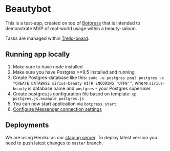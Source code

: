 # Beautybot

This is a test-app, created on top of [Botpress](https://github.com/botpress/botpress) that is intended to demonstrate MVP of real-world usage within a beauty-saloon.

Tasks are managed within [Trello-board](https://trello.com/b/V0wZGYbZ/audition-sirius.ai).

## Running app locally

1. Make sure to have node installed
2. Make sure you have Postgres >=9.5 installed and running
3. Create Postgres-database like this: `sudo -u postgres psql postgres -c "CREATE DATABASE sirius-beauty WITH ENCODING 'UTF8'"`, where `sirius-beauty` is database name and `postgres` - your Postgres superuser
4. Create postgres.js configuration file based on template: `cp postgres.js.example postgres.js`
4. You can now start application via `botpress start`
5. [Configure Messenger connection settings](https://github.com/botpress/botpress-examples/tree/master/hello-world-bot#6-configure-messenger-connection-settings)

## Deployments

We are using Heroku as our [staging server](https://sirius-beauty.herokuapp.com/).
To deploy latest version you need to push latest changes to `master` branch.
